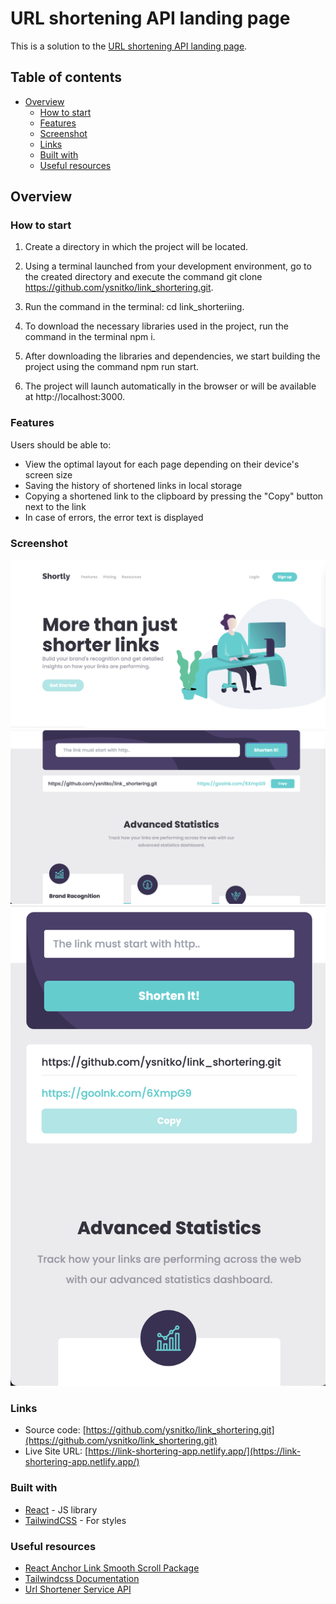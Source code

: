 # URL shortening API landing page

This is a solution to the [URL shortening API landing page](https://www.frontendmentor.io/challenges/url-shortening-api-landing-page-2ce3ob-G).

## Table of contents

- [Overview](#overview)
  - [How to start](#how-to-start)
  - [Features](#features)
  - [Screenshot](#screenshot)
  - [Links](#links)
  - [Built with](#built-with)
  - [Useful resources](#useful-resources)

## Overview

### How to start

1. Create a directory in which the project will be located.

2. Using a terminal launched from your development environment, go to the created directory and execute the command git clone https://github.com/ysnitko/link_shortering.git.

3. Run the command in the terminal: cd link_shorteriing.

4. To download the necessary libraries used in the project, run the command in the terminal npm i.

5. After downloading the libraries and dependencies, we start building the project using the command npm run start.

6. The project will launch automatically in the browser or will be available at http://localhost:3000.

### Features

Users should be able to:

- View the optimal layout for each page depending on their device's screen size
- Saving the history of shortened links in local storage
- Сopying a shortened link to the clipboard by pressing the "Copy" button next to the link
- In case of errors, the error text is displayed

### Screenshot

![LINK SHORTERING](https://github.com/ysnitko/link_shortering/blob/main/src/assets/images/Screenshot1.png)
![LINK SHORTERING](https://github.com/ysnitko/link_shortering/blob/main/src/assets/images/Screenshot2.png)
![LINK SHORTERING](https://github.com/ysnitko/link_shortering/blob/main/src/assets/images/Screenshot3.png)

### Links

- Source code: [https://github.com/ysnitko/link_shortering.git](https://github.com/ysnitko/link_shortering.git)
- Live Site URL: [https://link-shortering-app.netlify.app/](https://link-shortering-app.netlify.app/)

### Built with

- [React](https://reactjs.org/) - JS library
- [TailwindCSS](https://tailwindcss.com/) - For styles

### Useful resources

- [React Anchor Link Smooth Scroll Package](https://www.npmjs.com/package/react-anchor-link-smooth-scroll)
- [Tailwindcss Documentation](https://tailwindcss.com/docs/installation)
- [Url Shortener Service API](https://rapidapi.com/BigLobster/api/url-shortener-service/)
